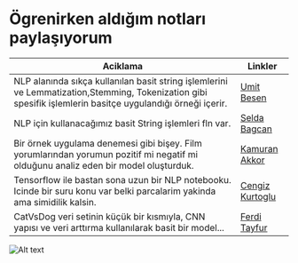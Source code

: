 # Ögrenirken aldığım notları paylaşıyorum

| Aciklama     | Linkler |
| ----------- | ----------- |
| NLP alanında sıkça kullanılan basit string işlemlerini ve Lemmatization,Stemming, Tokenization gibi spesifik işlemlerin basitçe uygulandığı örneği içerir.    | [Umit Besen](NLP_baby_steps.ipynb)       |
|  NLP için kullanacağımız basit String işlemleri fln var.    | [Selda Bagcan](NLP_Temel_String.ipynb)     |
|  Bir örnek uygulama denemesi gibi bişey. Film yorumlarından yorumun pozitif mi negatif mi olduğunu analiz eden bir model oluşturduk.     | [Kamuran Akkor](NLP_Sentiment_Binary.ipynb) |
|  Tensorflow ile bastan sona uzun bir NLP notebooku. Icinde bir suru konu var belki parcalarim yakinda ama simidilik kalsin.    | [Cengiz Kurtoglu](NLP_Tensorflow.ipynb)  |
|  CatVsDog veri setinin küçük bir kısmıyla, CNN yapısı ve veri arttırma kullanılarak basit bir model...   | [Ferdi Tayfur](CNN_Small_Data.ipynb)  |


![Alt text](https://images.contentstack.io/v3/assets/blt71da4c740e00faaa/blt3e9883f5dfd008f4/603039d9cb67827268e09219/saltbae_pytorch.jpg "a title")
